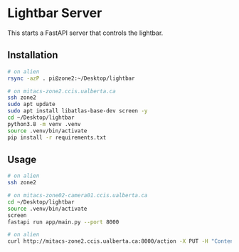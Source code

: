 # Lightbar Server

This starts a FastAPI server that controls the lightbar.

## Installation
```bash
# on alien
rsync -azP . pi@zone2:~/Desktop/lightbar

# on mitacs-zone2.ccis.ualberta.ca
ssh zone2
sudo apt update
sudo apt install libatlas-base-dev screen -y
cd ~/Desktop/lightbar
python3.8 -m venv .venv
source .venv/bin/activate
pip install -r requirements.txt
```


## Usage
```bash
# on alien
ssh zone2

# on mitacs-zone02-camera01.ccis.ualberta.ca
cd ~/Desktop/lightbar
source .venv/bin/activate
screen
fastapi run app/main.py --port 8000

# on alien
curl http://mitacs-zone2.ccis.ualberta.ca:8000/action -X PUT -H "Content-Type: application/json" -d '{"array": [[1.0, 1.0, 1.0, 1.0, 1.0, 1.0], [1.0, 1.0, 1.0, 1.0, 1.0, 1.0]]}'
```
